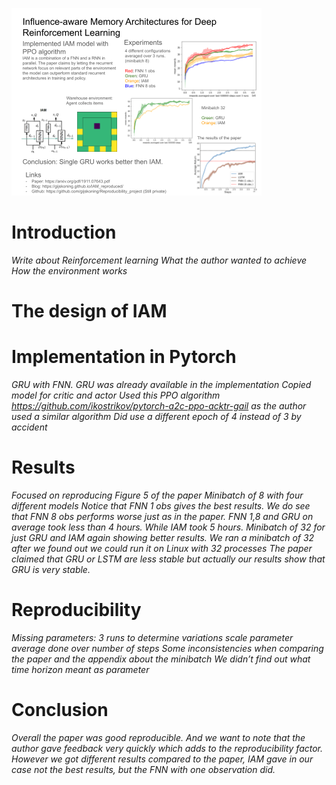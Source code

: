 ![image](poster.png)

# Introduction
*Write about Reinforcement learning*
*What the author wanted to achieve*
*How the environment works*

# The design of IAM
# Implementation in Pytorch
*GRU with FNN. GRU was already available in the implementation*
*Copied model for critic and actor*
*Used this PPO algorithm https://github.com/ikostrikov/pytorch-a2c-ppo-acktr-gail as the author used a similar algorithm*
*Did use a different epoch of 4 instead of 3 by accident*

# Results
*Focused on reproducing Figure 5 of the paper
Minibatch of 8 with four different models
Notice that FNN 1 obs gives the best results.
We do see that FNN 8 obs performs worse just as in the paper.
FNN 1,8 and GRU on average took less than 4 hours. While IAM took 5 hours.
Minibatch of 32 for just GRU and IAM again showing better results. We ran a minibatch of 32 after we found out we could run it on Linux with 32 processes
The paper claimed that GRU or LSTM are less stable but actually our results show that GRU is very stable.*

# Reproducibility
*Missing parameters:
3 runs to determine variations
scale parameter
average done over number of steps
Some inconsistencies when comparing the paper and the appendix about the minibatch
We didn’t find out what time horizon meant as parameter*

# Conclusion
*Overall the paper was good reproducible. And we want to note that the author gave feedback very quickly which adds to the reproducibility factor. 
However we got different results compared to the paper, IAM gave in our case not the best results, but the FNN with one observation did.*